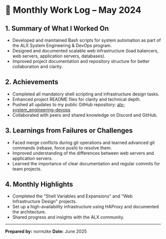 ﻿# 🌟 Monthly Work Log – May 2024

## 1. Summary of What I Worked On
- Developed and maintained Bash scripts for system automation as part of the ALX System Engineering & DevOps program.
- Designed and documented scalable web infrastructure (load balancers, web servers, application servers, databases).
- Improved project documentation and repository structure for better collaboration and clarity.

## 2. Achievements
- Completed all mandatory shell scripting and infrastructure design tasks.
- Enhanced project README files for clarity and technical depth.
- Pushed all updates to my public GitHub repository: [alx-system_engineering-devops](https://github.com/normzke/alx-system_engineering-devops)
- Collaborated with peers and shared knowledge on Discord and GitHub.

## 3. Learnings from Failures or Challenges
- Faced merge conflicts during git operations and learned advanced git commands (rebase, force push) to resolve them.
- Improved understanding of the differences between web servers and application servers.
- Learned the importance of clear documentation and regular commits for team projects.

## 4. Monthly Highlights
- Completed the "Shell Variables and Expansions" and "Web Infrastructure Design" projects.
- Set up a high-availability infrastructure using HAProxy and documented the architecture.
- Shared progress and insights with the ALX community.

---

**Prepared by:** normzke
**Date:** June 2025 
